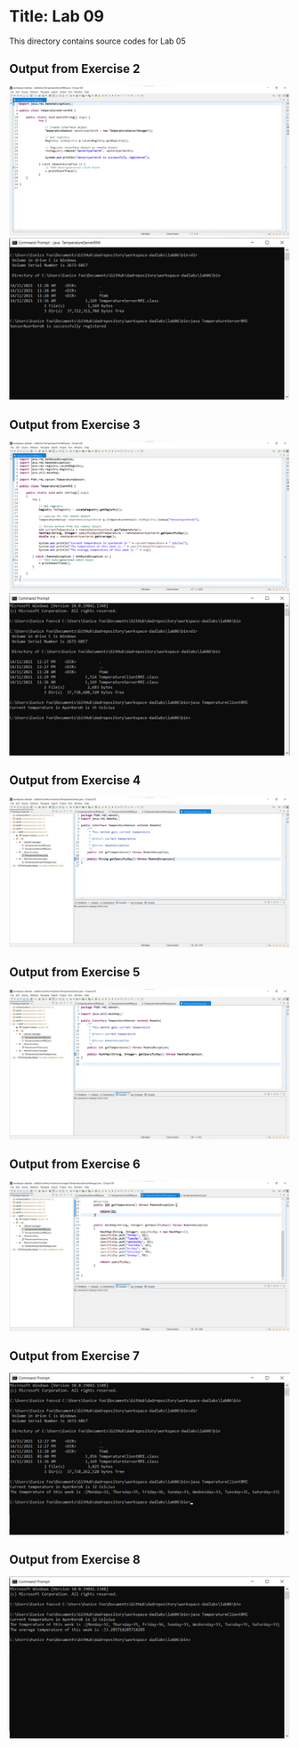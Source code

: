# Title: Lab 09

This directory contains source codes for Lab 05

## Output from Exercise 2
![image](https://github.com/EuniceFoo533/dadrepository/blob/main/workspace-dadlabs/lab06/images/Exercise%202%20(1).png)
![image](https://github.com/EuniceFoo533/dadrepository/blob/main/workspace-dadlabs/lab06/images/Output%20TemperatureServer.png)


## Output from Exercise 3
![images](https://github.com/EuniceFoo533/dadrepository/blob/main/workspace-dadlabs/lab06/images/Exercise%203(1).png)
![image](https://github.com/EuniceFoo533/dadrepository/blob/main/workspace-dadlabs/lab06/images/Output%20TemperatureClient.png)


## Output from Exercise 4
![image](https://github.com/EuniceFoo533/dadrepository/blob/main/workspace-dadlabs/lab06/images/Coding%20TemperatureSensor.png)


## Output from Exercise 5
![image](https://github.com/EuniceFoo533/dadrepository/blob/main/workspace-dadlabs/lab06/images/HashMap.png)


## Output from Exercise 6
![image](https://github.com/EuniceFoo533/dadrepository/blob/main/workspace-dadlabs/lab06/images/HashMap%20Method.png)


## Output from Exercise 7

![image](https://github.com/EuniceFoo533/dadrepository/blob/main/workspace-dadlabs/lab06/images/Exercise%207.png)

## Output from Exercise 8
![image](https://github.com/EuniceFoo533/dadrepository/blob/main/workspace-dadlabs/lab06/images/Exercise%208.png)
